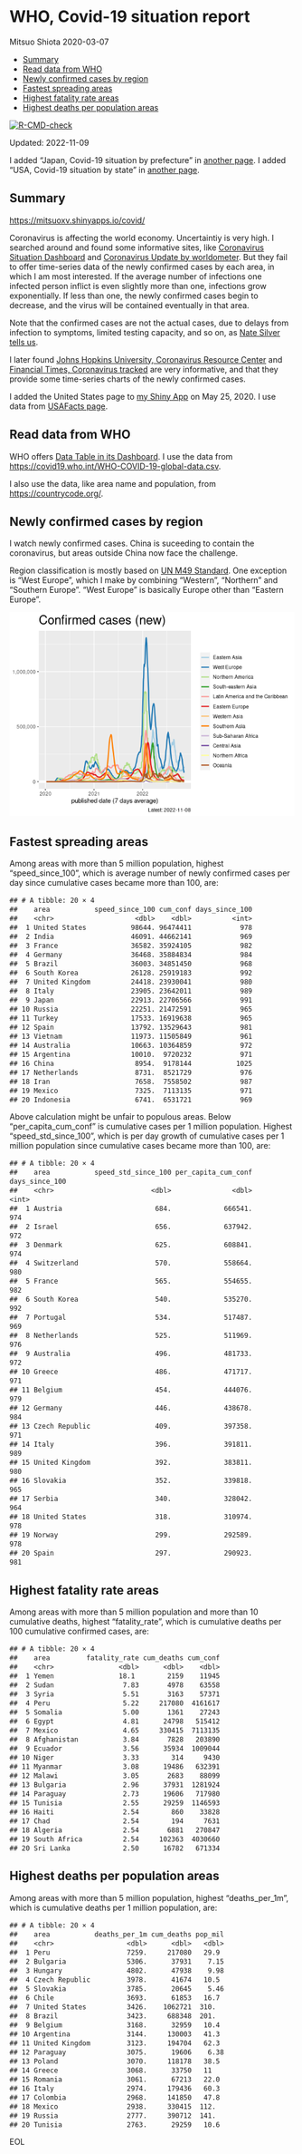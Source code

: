 WHO, Covid-19 situation report
================
Mitsuo Shiota
2020-03-07

-   <a href="#summary" id="toc-summary">Summary</a>
-   <a href="#read-data-from-who" id="toc-read-data-from-who">Read data from
    WHO</a>
-   <a href="#newly-confirmed-cases-by-region"
    id="toc-newly-confirmed-cases-by-region">Newly confirmed cases by
    region</a>
-   <a href="#fastest-spreading-areas"
    id="toc-fastest-spreading-areas">Fastest spreading areas</a>
-   <a href="#highest-fatality-rate-areas"
    id="toc-highest-fatality-rate-areas">Highest fatality rate areas</a>
-   <a href="#highest-deaths-per-population-areas"
    id="toc-highest-deaths-per-population-areas">Highest deaths per
    population areas</a>

<!-- badges: start -->

[![R-CMD-check](https://github.com/mitsuoxv/covid/actions/workflows/R-CMD-check.yaml/badge.svg)](https://github.com/mitsuoxv/covid/actions/workflows/R-CMD-check.yaml)
<!-- badges: end -->

Updated: 2022-11-09

I added “Japan, Covid-19 situation by prefecture” in [another
page](Japan.md). I added “USA, Covid-19 situation by state” in [another
page](USA.md).

## Summary

<https://mitsuoxv.shinyapps.io/covid/>

Coronavirus is affecting the world economy. Uncertaintiy is very high. I
searched around and found some informative sites, like [Coronavirus
Situation
Dashboard](https://who.maps.arcgis.com/apps/opsdashboard/index.html#/c88e37cfc43b4ed3baf977d77e4a0667)
and [Coronavirus Update by
worldometer](https://www.worldometers.info/coronavirus/). But they fail
to offer time-series data of the newly confirmed cases by each area, in
which I am most interested. If the average number of infections one
infected person inflict is even slightly more than one, infections grow
exponentially. If less than one, the newly confirmed cases begin to
decrease, and the virus will be contained eventually in that area.

Note that the confirmed cases are not the actual cases, due to delays
from infection to symptoms, limited testing capacity, and so on, as
[Nate Silver tells
us](https://fivethirtyeight.com/features/coronavirus-case-counts-are-meaningless/).

I later found [Johns Hopkins University, Coronavirus Resource
Center](https://coronavirus.jhu.edu/) and [Financial Times, Coronavirus
tracked](https://www.ft.com/content/a26fbf7e-48f8-11ea-aeb3-955839e06441)
are very informative, and that they provide some time-series charts of
the newly confirmed cases.

I added the United States page to [my Shiny
App](https://mitsuoxv.shinyapps.io/covid/) on May 25, 2020. I use data
from [USAFacts
page](https://usafacts.org/visualizations/coronavirus-covid-19-spread-map/).

## Read data from WHO

WHO offers [Data Table in its Dashboard](https://covid19.who.int/table).
I use the data from
<https://covid19.who.int/WHO-COVID-19-global-data.csv>.

I also use the data, like area name and population, from
<https://countrycode.org/>.

## Newly confirmed cases by region

I watch newly confirmed cases. China is suceeding to contain the
coronavirus, but areas outside China now face the challenge.

Region classification is mostly based on [UN M49
Standard](https://unstats.un.org/unsd/methodology/m49/). One exception
is “West Europe”, which I make by combining “Western”, “Northern” and
“Southern Europe”. “West Europe” is basically Europe other than “Eastern
Europe”.

![](README_files/figure-gfm/chart-1.png)<!-- -->

## Fastest spreading areas

Among areas with more than 5 million population, highest
“speed_since_100”, which is average number of newly confirmed cases per
day since cumulative cases became more than 100, are:

    ## # A tibble: 20 × 4
    ##    area           speed_since_100 cum_conf days_since_100
    ##    <chr>                    <dbl>    <dbl>          <int>
    ##  1 United States           98644. 96474411            978
    ##  2 India                   46091. 44662141            969
    ##  3 France                  36582. 35924105            982
    ##  4 Germany                 36468. 35884834            984
    ##  5 Brazil                  36003. 34851450            968
    ##  6 South Korea             26128. 25919183            992
    ##  7 United Kingdom          24418. 23930041            980
    ##  8 Italy                   23905. 23642011            989
    ##  9 Japan                   22913. 22706566            991
    ## 10 Russia                  22251. 21472591            965
    ## 11 Turkey                  17533. 16919638            965
    ## 12 Spain                   13792. 13529643            981
    ## 13 Vietnam                 11973. 11505849            961
    ## 14 Australia               10663. 10364859            972
    ## 15 Argentina               10010.  9720232            971
    ## 16 China                    8954.  9178144           1025
    ## 17 Netherlands              8731.  8521729            976
    ## 18 Iran                     7658.  7558502            987
    ## 19 Mexico                   7325.  7113135            971
    ## 20 Indonesia                6741.  6531721            969

Above calculation might be unfair to populous areas. Below
“per_capita_cum_conf” is cumulative cases per 1 million population.
Highest “speed_std_since_100”, which is per day growth of cumulative
cases per 1 million population since cumulative cases became more than
100, are:

    ## # A tibble: 20 × 4
    ##    area           speed_std_since_100 per_capita_cum_conf days_since_100
    ##    <chr>                        <dbl>               <dbl>          <int>
    ##  1 Austria                       684.             666541.            974
    ##  2 Israel                        656.             637942.            972
    ##  3 Denmark                       625.             608841.            974
    ##  4 Switzerland                   570.             558664.            980
    ##  5 France                        565.             554655.            982
    ##  6 South Korea                   540.             535270.            992
    ##  7 Portugal                      534.             517487.            969
    ##  8 Netherlands                   525.             511969.            976
    ##  9 Australia                     496.             481733.            972
    ## 10 Greece                        486.             471717.            971
    ## 11 Belgium                       454.             444076.            979
    ## 12 Germany                       446.             438678.            984
    ## 13 Czech Republic                409.             397358.            971
    ## 14 Italy                         396.             391811.            989
    ## 15 United Kingdom                392.             383811.            980
    ## 16 Slovakia                      352.             339818.            965
    ## 17 Serbia                        340.             328042.            964
    ## 18 United States                 318.             310974.            978
    ## 19 Norway                        299.             292589.            978
    ## 20 Spain                         297.             290923.            981

## Highest fatality rate areas

Among areas with more than 5 million population and more than 10
cumulative deaths, highest “fatality_rate”, which is cumulative deaths
per 100 cumulative confirmed cases, are:

    ## # A tibble: 20 × 4
    ##    area         fatality_rate cum_deaths cum_conf
    ##    <chr>                <dbl>      <dbl>    <dbl>
    ##  1 Yemen                18.1        2159    11945
    ##  2 Sudan                 7.83       4978    63558
    ##  3 Syria                 5.51       3163    57371
    ##  4 Peru                  5.22     217080  4161617
    ##  5 Somalia               5.00       1361    27243
    ##  6 Egypt                 4.81      24798   515412
    ##  7 Mexico                4.65     330415  7113135
    ##  8 Afghanistan           3.84       7828   203890
    ##  9 Ecuador               3.56      35934  1009044
    ## 10 Niger                 3.33        314     9430
    ## 11 Myanmar               3.08      19486   632391
    ## 12 Malawi                3.05       2683    88099
    ## 13 Bulgaria              2.96      37931  1281924
    ## 14 Paraguay              2.73      19606   717980
    ## 15 Tunisia               2.55      29259  1146593
    ## 16 Haiti                 2.54        860    33828
    ## 17 Chad                  2.54        194     7631
    ## 18 Algeria               2.54       6881   270847
    ## 19 South Africa          2.54     102363  4030660
    ## 20 Sri Lanka             2.50      16782   671334

## Highest deaths per population areas

Among areas with more than 5 million population, highest
“deaths_per_1m”, which is cumulative deaths per 1 million population,
are:

    ## # A tibble: 20 × 4
    ##    area           deaths_per_1m cum_deaths pop_mil
    ##    <chr>                  <dbl>      <dbl>   <dbl>
    ##  1 Peru                   7259.     217080   29.9 
    ##  2 Bulgaria               5306.      37931    7.15
    ##  3 Hungary                4802.      47938    9.98
    ##  4 Czech Republic         3978.      41674   10.5 
    ##  5 Slovakia               3785.      20645    5.46
    ##  6 Chile                  3693.      61853   16.7 
    ##  7 United States          3426.    1062721  310.  
    ##  8 Brazil                 3423.     688348  201.  
    ##  9 Belgium                3168.      32959   10.4 
    ## 10 Argentina              3144.     130003   41.3 
    ## 11 United Kingdom         3123.     194704   62.3 
    ## 12 Paraguay               3075.      19606    6.38
    ## 13 Poland                 3070.     118178   38.5 
    ## 14 Greece                 3068.      33750   11   
    ## 15 Romania                3061.      67213   22.0 
    ## 16 Italy                  2974.     179436   60.3 
    ## 17 Colombia               2968.     141850   47.8 
    ## 18 Mexico                 2938.     330415  112.  
    ## 19 Russia                 2777.     390712  141.  
    ## 20 Tunisia                2763.      29259   10.6

EOL
